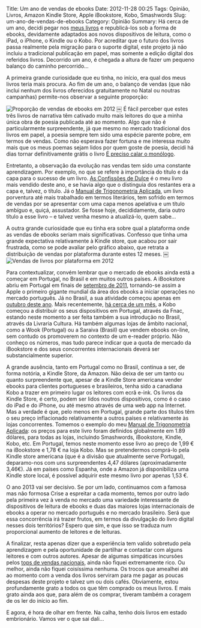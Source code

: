 Title: Um ano de vendas de ebooks
Date: 2012-11-28 00:25
Tags: Opinião, Livros, Amazon Kindle Store, Apple iBookstore, Kobo, Smashwords
Slug: um-ano-de-vendas-de-ebooks
Category: Opinião
Summary: Há cerca de um ano, decidi pegar nos [meus livros]({filename}/paginas/info/livros.md) e republicá-los sob a forma de ebooks, devidamente adaptados aos novos dispositivos de leitura, como o iPad, o iPhone, o Kindle ou o Kobo. Por acreditar que o futuro dos livros passa realmente pela migração para o suporte digital, este projeto já não incluiu a tradicional publicação em papel, mas somente a edição digital dos referidos livros. Decorrido um ano, é chegada a altura de fazer um pequeno balanço do caminho percorrido…

A primeira grande curiosidade que eu tinha, no início, era qual dos meus livros teria mais procura. Ao fim de um ano, o balanço de vendas (que não inclui nenhum dos livros oferecidos gratuitamente no Natal ou noutras campanhas) permite-nos observar a seguinte proporção:

![Proporção de vendas de ebooks em 2012]({filename}/images/2012/vendas_livros_2012.png)
￼
É fácil perceber que estes três livros de narrativa têm cativado muito mais leitores do que a minha única obra de poesia publicada até ao momento. Algo que não é particularmente surpreendente, já que mesmo no mercado tradicional dos livros em papel, a poesia sempre tem sido uma espécie parente pobre, em termos de vendas. Como não esperava fazer fortuna e me interessa muito mais que os meus poemas sejam lidos por quem goste de poesia, decidi há dias tornar definitivamente grátis o livro [É preciso calar o monólogo]({filename}/paginas/livros/e_preciso_calar_o_monologo.md). 

Entretanto, a observação da evolução nas vendas tem sido uma constante aprendizagem. Por exemplo, no que se refere à importância do título e da capa para o sucesso de um livro. [As Confissões de Dulce]({filename}/paginas/livros/as_confissoes_de_dulce.md) é o meu livro mais vendido deste ano, e se havia algo que o distinguia dos restantes era a capa e, talvez, o título. Já o [Manual de Trigonometria Aplicada]({filename}/paginas/livros/manual_de_trigonometria_aplicada.md), um livro porventura até mais trabalhado em termos literários, tem sofrido em termos de vendas por se apresentar com uma capa menos apelativa e um título ambíguo e, quiçá, assustador. Se fosse hoje, decididamente, daria outro título a esse livro – e talvez venha mesmo a atualizá-lo, quem sabe...

A outra grande curiosidade que eu tinha era sobre qual a plataforma onde as vendas de ebooks seriam mais significativas. Confesso que tinha uma grande expectativa relativamente à Kindle store, que acabou por sair frustrada, como se pode avaliar pelo gráfico abaixo, que retrata a distribuição de vendas por plataforma durante estes 12 meses.
￼
![Vendas de livros por plataforma em 2012]({filename}/images/2012/vendas_livros_plataformas_2012.png)

Para contextualizar, convém lembrar que o mercado de ebooks ainda está a começar em Portugal, no Brasil e em muitos outros países. A iBookstore abriu em Portugal em finais de [setembro de 2011](https://promais.com/blog/2011/09/29/ibookstore-ja-esta-disponivel-em-portugal/), tornando-se assim a Apple o primeiro gigante mundial da área dos ebooks a iniciar operações no mercado português. Já no Brasil, a sua atividade começou apenas em [outubro deste ano]({filename}/artigos/2012/2012-10-22_ibookstore-brasil.md). Mais recentemente, [há cerca de um mês]({filename}/artigos/2012/2012-10-06_kobo_chega_a_portugal.md), a Kobo começou a distribuir os seus dispositivos em Portugal, através da Fnac, estando neste momento a ser feita também a sua introdução no Brasil, através da Livraria Cultura. Há também algumas lojas de âmbito nacional, como a Wook (Portugal) ou a Saraiva (Brasil) que vendem ebooks on-line, sem contudo os promoverem no contexto de um e-reader próprio. Não conheço os números, mas tudo parece indicar que a quota de mercado da iBookstore e dos seus concorrentes internacionais deverá ser substancialmente superior. 

A grande ausência, tanto em Portugal como no Brasil, continua a ser, de forma notória, a Kindle Store, da Amazon. Não deixa de ser um tanto ou quanto surpreendente que, apesar de a Kindle Store americana vender ebooks para clientes portugueses e brasileiros, tenha sido a canadiana Kobo a trazer em primeiro lugar os leitores com ecrã e-ink. Os livros da Kindle Store, é certo, podem ser lidos noutros dispositivos, como é o caso do iPad e do iPhone, ou até mesmo através de uma web app na Internet. Mas a verdade é que, pelo menos em Portugal, grande parte dos títulos têm o seu preço inflacionado relativamente a outros países e relativamente às lojas concorrentes. Tomemos o exemplo do meu [Manual de Trigonometria Aplicada]({filename}/paginas/livros/manual_de_trigonometria_aplicada.md): os preços para este livro foram definidos globalmente em 1.89 dólares, para todas as lojas, incluindo Smashwords, iBookstore, Kindle, Kobo, etc. Em Portugal, temos neste momento esse livro ao preço de 1,99 € na iBookstore e 1,78 € na loja Kobo. Mas se pretendermos comprá-lo pela Kindle store americana (que é a divisão que atualmente serve Portugal), deparamo-nos com uns surpreendentes 4,47 dólares (aproximadamente 3,46€). Já em países como Espanha, onde a Amazon já disponibiliza uma Kindle store local, é possível adquirir este mesmo livro por apenas 1,53 €.

O ano 2013 vai ser decisivo. Se por um lado, continuamos com a famosa mas não formosa Crise a espreitar a cada momento, temos por outro lado pela primeira vez à venda no mercado uma variedade interessante de dispositivos de leitura de ebooks e duas das maiores lojas internacionais de ebooks a operar no mercado português e no mercado brasileiro. Será que essa concorrência irá trazer frutos, em termos da divulgação do livro digital nesses dois territórios? Espero que sim, e que isso se traduza num proporcional aumento de leitores e de leituras.

A finalizar, resta apenas dizer que a experiência tem valido sobretudo pela aprendizagem e pela oportunidade de partilhar e contactar com alguns leitores e com outros autores. Apesar de algumas simpáticas incursões pelos [tops de vendas nacionais]({filename}/artigos/2012/2012-01-12_um-livro-no-top-da-apple-ibookstore-primeiro-lugar.md), ainda não fiquei extremamente rico. Ou melhor, ainda não fiquei coisíssima nenhuma. Os trocos que amealhei até ao momento com a venda dos livros serviram para me pagar as poucas despesas deste projeto e talvez um ou dois cafés. Obviamente, estou profundamente grato a todos os que têm comprado os meus livros. E mais grato ainda aos que, para além de os comprar, tiveram também a coragem de os ler do início ao fim. 

E agora, é hora de olhar em frente. Na calha, tenho dois livros em estado embrionário. Vamos ver o que sai dali...







